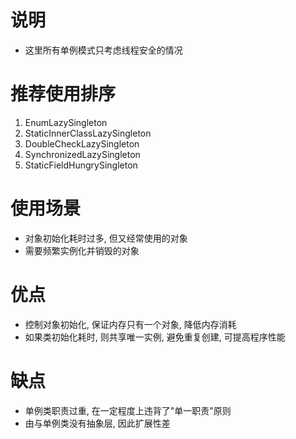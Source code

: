 # 说明
- 这里所有单例模式只考虑线程安全的情况

# 推荐使用排序
1. EnumLazySingleton
2. StaticInnerClassLazySingleton
3. DoubleCheckLazySingleton
4. SynchronizedLazySingleton
5. StaticFieldHungrySingleton

# 使用场景
- 对象初始化耗时过多, 但又经常使用的对象
- 需要频繁实例化并销毁的对象

# 优点
- 控制对象初始化, 保证内存只有一个对象, 降低内存消耗
- 如果类初始化耗时, 则共享唯一实例, 避免重复创建, 可提高程序性能

# 缺点
- 单例类职责过重, 在一定程度上违背了"单一职责"原则
- 由与单例类没有抽象层, 因此扩展性差